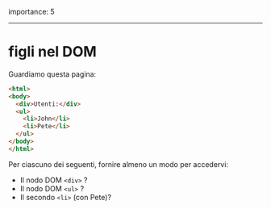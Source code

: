 importance: 5

---

# figli nel DOM

Guardiamo questa pagina:

```html
<html>
<body>
  <div>Utenti:</div>
  <ul>
    <li>John</li>
    <li>Pete</li>
  </ul>
</body>
</html>
```

Per ciascuno dei seguenti, fornire almeno un modo per accedervi:
- Il nodo DOM `<div>` ?
- Il nodo DOM `<ul>` ?
- Il secondo `<li>` (con Pete)?
